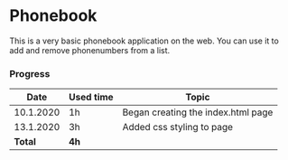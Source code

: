 # Phonebook
This is a very basic phonebook application on the web. You can use it to add and remove phonenumbers from a list.
### Progress
| Date | Used time | Topic |
| ------------- | ------------- | ------------- |
| 10.1.2020 | 1h  | Began creating the index.html page |
| 13.1.2020 | 3h  | Added css styling to page |
| **Total** | **4h** |  |